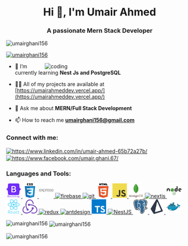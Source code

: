 <h1 align="center">Hi 👋, I'm Umair Ahmed</h1>
<h3 align="center">A passionate Mern Stack Developer</h3>

<p align="left"> <img src="https://komarev.com/ghpvc/?username=umairghani156&label=Profile%20views&color=0e75b6&style=flat" alt="umairghani156" /> </p>

<p align="left"> <a href="https://github.com/ryo-ma/github-profile-trophy"><img src="https://github-profile-trophy.vercel.app/?username=umairghani156" alt="umairghani156" /></a> </p>
<img align="right" alt="coding" width="400" src="https://user-images.githubusercontent.com/55389276/140866485-8fb1c876-9a8f-4d6a-98dc-08c4981eaf70.gif">

- 🌱 I’m currently learning **Nest Js and PostgreSQL**

- 👨‍💻 All of my projects are available at [https://umairahmeddev.vercel.app/](https://umairahmeddev.vercel.app/)

- 💬 Ask me about **MERN/Full Stack Development**

- 📫 How to reach me **umairghani156@gmail.com**

<h3 align="left">Connect with me:</h3>
<p align="left">
<a href="https://linkedin.com/in/https://www.linkedin.com/in/umair-ahmed-65b72a27b/" target="blank"><img align="center" src="https://raw.githubusercontent.com/rahuldkjain/github-profile-readme-generator/master/src/images/icons/Social/linked-in-alt.svg" alt="https://www.linkedin.com/in/umair-ahmed-65b72a27b/" height="30" width="40" /></a>
<a href="https://fb.com/https://www.facebook.com/umair.ghani.67/" target="blank"><img align="center" src="https://raw.githubusercontent.com/rahuldkjain/github-profile-readme-generator/master/src/images/icons/Social/facebook.svg" alt="https://www.facebook.com/umair.ghani.67/" height="30" width="40" /></a>
</p>

<h3 align="left">Languages and Tools:</h3>
<p align="left"> <a href="https://getbootstrap.com" target="_blank" rel="noreferrer"> <img src="https://raw.githubusercontent.com/devicons/devicon/master/icons/bootstrap/bootstrap-plain-wordmark.svg" alt="bootstrap" width="40" height="40"/> </a> <a href="https://www.w3schools.com/css/" target="_blank" rel="noreferrer"> <img src="https://raw.githubusercontent.com/devicons/devicon/master/icons/css3/css3-original-wordmark.svg" alt="css3" width="40" height="40"/> </a> <a href="https://expressjs.com" target="_blank" rel="noreferrer"> <img src="https://raw.githubusercontent.com/devicons/devicon/master/icons/express/express-original-wordmark.svg" alt="express" width="40" height="40"/> </a> <a href="https://firebase.google.com/" target="_blank" rel="noreferrer"> <img src="https://www.vectorlogo.zone/logos/firebase/firebase-icon.svg" alt="firebase" width="40" height="40"/> </a> <a href="https://git-scm.com/" target="_blank" rel="noreferrer"> <img src="https://www.vectorlogo.zone/logos/git-scm/git-scm-icon.svg" alt="git" width="40" height="40"/> </a> <a href="https://www.w3.org/html/" target="_blank" rel="noreferrer"> <img src="https://raw.githubusercontent.com/devicons/devicon/master/icons/html5/html5-original-wordmark.svg" alt="html5" width="40" height="40"/> </a> <a href="https://developer.mozilla.org/en-US/docs/Web/JavaScript" target="_blank" rel="noreferrer"> <img src="https://raw.githubusercontent.com/devicons/devicon/master/icons/javascript/javascript-original.svg" alt="javascript" width="40" height="40"/> </a> <a href="https://www.mongodb.com/" target="_blank" rel="noreferrer"> <img src="https://raw.githubusercontent.com/devicons/devicon/master/icons/mongodb/mongodb-original-wordmark.svg" alt="mongodb" width="40" height="40"/> </a> <a href="https://nextjs.org/" target="_blank" rel="noreferrer"> <img src="https://cdn.worldvectorlogo.com/logos/nextjs-2.svg" alt="nextjs" width="40" height="40"/> </a> <a href="https://nodejs.org" target="_blank" rel="noreferrer"> <img src="https://raw.githubusercontent.com/devicons/devicon/master/icons/nodejs/nodejs-original-wordmark.svg" alt="nodejs" width="40" height="40"/> </a> <a href="https://reactjs.org/" target="_blank" rel="noreferrer"> <img src="https://raw.githubusercontent.com/devicons/devicon/master/icons/react/react-original-wordmark.svg" alt="react" width="40" height="40"/> </a> <a href="https://redux.js.org" target="_blank" rel="noreferrer"> <img src="https://raw.githubusercontent.com/devicons/devicon/master/icons/redux/redux-original.svg" alt="redux" width="40" height="40"/> </a>
  <a href="https://mui.com/material-ui/" target="_blank" rel="noreferrer"> <img src="https://w7.pngwing.com/pngs/761/513/png-transparent-material-ui-logo.png" alt="redux" width="40" height="40"/> </a>
   <a href="https://ant.design/docs/react/introduce" target="_blank" rel="noreferrer"> <img src="https://gw.alipayobjects.com/zos/rmsportal/KDpgvguMpGfqaHPjicRK.svg" alt="antdesign" width="40" height="40"/> </a>
  <a href="https://www.typescriptlang.org/" target="_blank" rel="noreferrer"> <img src="https://raw.githubusercontent.com/devicons/devicon/master/icons/typescript/typescript-original.svg" alt="typescript" width="40" height="40"/> </a>
<a href="https://nestjs.com/" target="_blank" rel="noreferrer">
  <img src="https://nestjs.com/img/logo_text.svg" alt="NestJS" width="100" height="40"/>
</a>
<a href="https://www.postgresql.org/" target="_blank" rel="noreferrer">
  <img src="https://raw.githubusercontent.com/devicons/devicon/master/icons/postgresql/postgresql-original.svg" alt="PostgreSQL" width="40" height="40"/>
</a>
<a href="https://www.prisma.io/" target="_blank" rel="noreferrer">
  <img src="https://raw.githubusercontent.com/devicons/devicon/master/icons/prisma/prisma-original.svg" alt="Prisma" width="40" height="40"/>
</a>
<a href="https://www.docker.com/" target="_blank" rel="noreferrer">
  <img src="https://raw.githubusercontent.com/devicons/devicon/master/icons/docker/docker-original.svg" alt="Docker" width="40" height="40"/>
</a></p>

<p><img align="left" src="https://github-readme-stats.vercel.app/api/top-langs?username=umairghani156&show_icons=true&locale=en&layout=compact" alt="umairghani156" /></p>

<p>&nbsp;<img align="center" src="https://github-readme-stats.vercel.app/api?username=umairghani156&show_icons=true&locale=en" alt="umairghani156" /></p>

<p><img align="center" src="https://github-readme-streak-stats.herokuapp.com/?user=umairghani156&" alt="umairghani156" /></p>
